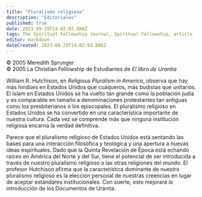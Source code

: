 ```yaml
---
title: "Pluralismo religioso"
description: "Editoriales"
published: true
date: 2023-09-29T14:02:03.086Z
tags: The Spiritual Fellowship Journal, Spiritual Fellowship, article
editor: markdown
dateCreated: 2023-09-29T14:02:03.086Z
---
```


<p class="v-card v-sheet theme--light grey lighten-3 px-2">© 2005 Meredith Sprunger<br>© 2005 La Christian Fellowship de Estudiantes de <i>El libro de Urantia</i></p>


William R. Hutchison, en _Religious Pluralism in America_, observa que hay más hindúes en Estados Unidos que cuáqueros, más budistas que unitarios. El Islam en Estados Unidos se ha vuelto tan grande como la población judía y es comparable en tamaño a denominaciones protestantes tan antiguas como los presbiterianos o los episcopales. El pluralismo religioso en Estados Unidos se ha convertido en una característica importante de nuestra cultura. Cada vez se comprende más que ninguna institución religiosa encarna la verdad definitiva.

Parece que el pluralismo religioso de Estados Unidos está sentando las bases para una interacción filosófica y teológica y una apertura a nuevas ideas espirituales. Dado que la Quinta Revelación de Época está echando raíces en América del Norte y del Sur, tiene el potencial de ser introducida a través de nuestro pluralismo religioso a las otras religiones del mundo. El profesor Hutchison afirma que la característica dominante de nuestro pluralismo religioso es la elección personal de nuestras creencias en lugar de aceptar estándares institucionales. Con suerte, esto mejorará la introducción de los Documentos de Urantia.

